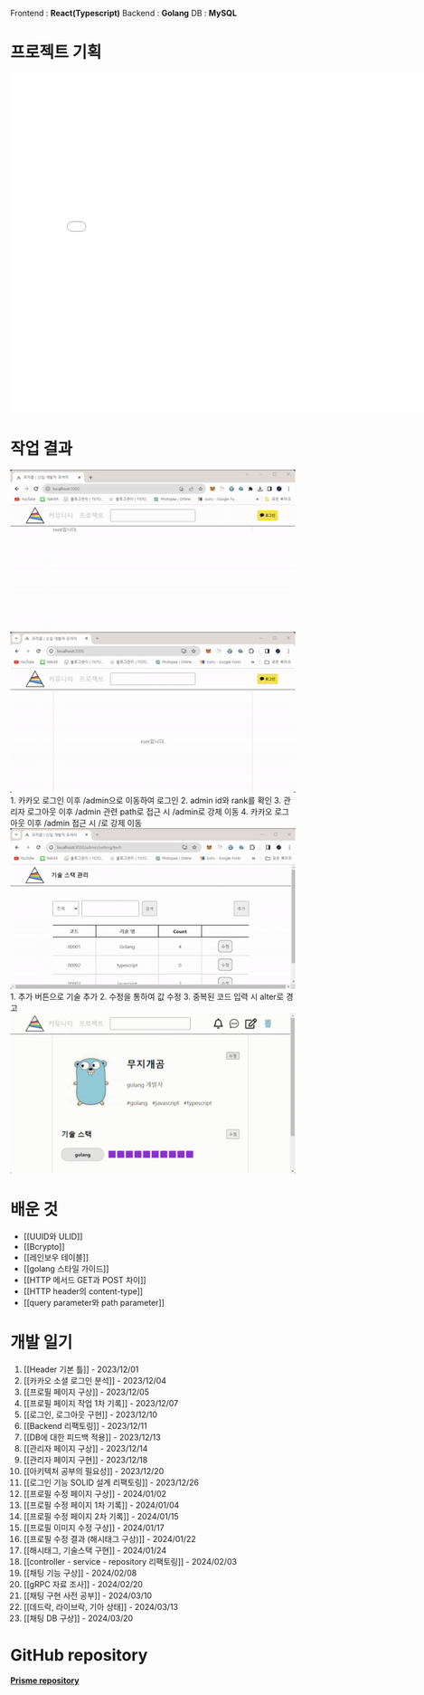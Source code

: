 Frontend : **React(Typescript)**
Backend : **Golang**
DB : **MySQL**

# 프로젝트 기획

<embed src="/assets/프리즘A4.pdf" width="800px" height="600px" type="application/pdf">

# 작업 결과
<img src="/assets/ezgif.com-video-to-gif.gif">
<img src="/assets/ezgif.com-video-to-gif-converted (1).gif">
1. 카카오 로그인 이후 /admin으로 이동하여 로그인
2. admin id와 rank를 확인
3. 관리자 로그아웃 이후 /admin 관련 path로 접근 시 /admin로 강제 이동
4. 카카오 로그아웃 이후 /admin 접근 시 /로 강제 이동

<img src="/assets/ezgif.com-video-to-gif-converted (2).gif">
1. 추가 버튼으로 기술 추가
2. 수정을 통하여 값 수정
3. 중복된 코드 입력 시 alter로 경고
<img src="/assets/rainbowbear_20240124_222115.gif">

# 배운 것
- [[UUID와 ULID]]   
- [[Bcrypto]]   
- [[레인보우 테이블]]   
- [[golang 스타일 가이드]]
- [[HTTP 메서드 GET과 POST 차이]]
- [[HTTP header의 content-type]]
- [[query parameter와 path parameter]]

# 개발 일기
1. [[Header 기본 틀]] - 2023/12/01
2. [[카카오 소셜 로그인 분석]] - 2023/12/04
3. [[프로필 페이지 구상]] - 2023/12/05
4. [[프로필 페이지 작업 1차 기록]] - 2023/12/07
5. [[로그인, 로그아웃 구현]] - 2023/12/10
6. [[Backend 리팩토링]] - 2023/12/11
7. [[DB에 대한 피드백 적용]] - 2023/12/13
8. [[관리자 페이지 구상]] - 2023/12/14
9. [[관리자 페이지 구현]] - 2023/12/18
10. [[아키텍처 공부의 필요성]] - 2023/12/20
11. [[로그인 기능 SOLID 설계 리팩토링]] - 2023/12/26
12. [[프로필 수정 페이지 구상]] - 2024/01/02
13. [[프로필 수정 페이지 1차 기록]] - 2024/01/04
14. [[프로필 수정 페이지 2차 기록]] - 2024/01/15
15. [[프로필 이미지 수정 구상]] - 2024/01/17
16. [[프로필 수정 결과 (해시태그 구상)]] - 2024/01/22
17. [[해시태그, 기술스택 구현]] - 2024/01/24
18. [[controller - service - repository 리팩토링]] - 2024/02/03
19. [[채팅 기능 구상]] - 2024/02/08
20. [[gRPC 자료 조사]] - 2024/02/20
21. [[채팅 구현 사전 공부]] - 2024/03/10
22. [[데드락, 라이브락, 기아 상태]] - 2024/03/13
23. [[채팅 DB 구상]] - 2024/03/20


# GitHub repository
<span style="font-weight: bold"><a href="https://github.com/rainbow96bear/Prism">Prisme repository</a></span>

